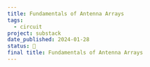 ```yaml
---
title: Fundamentals of Antenna Arrays
tags:
  - circuit
project: substack
date_published: 2024-01-28
status: 🚧
final title: Fundamentals of Antenna Arrays
---
```

